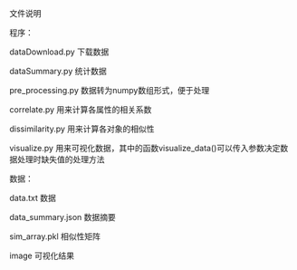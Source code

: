 文件说明




程序：




dataDownload.py 下载数据




dataSummary.py 统计数据




pre_processing.py 数据转为numpy数组形式，便于处理




correlate.py 用来计算各属性的相关系数




dissimilarity.py 用来计算各对象的相似性




visualize.py 用来可视化数据，其中的函数visualize_data()可以传入参数决定数据处理时缺失值的处理方法



数据：



data.txt 数据




data_summary.json 数据摘要




sim_array.pkl 相似性矩阵




image 可视化结果
